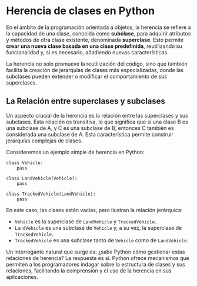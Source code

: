 # Herencia de clases en Python

En el ámbito de la programación orientada a objetos, la herencia se refiere a la capacidad de una clase, conocida como **subclase**, para adquirir atributos y métodos de otra clase existente, denominada **superclase**. Esto permite **crear una nueva clase basada en una clase predefinida**, reutilizando su funcionalidad y, si es necesario, añadiendo nuevas características.

La herencia no solo promueve la reutilización del código, sino que también facilita la creación de jerarquías de clases más especializadas, donde las subclases pueden extender o modificar el comportamiento de sus superclases.

## La Relación entre superclases y subclases

Un aspecto crucial de la herencia es la relación entre las superclases y sus subclases. Esta relación es transitiva, lo que significa que si una clase B es una subclase de A, y C es una subclase de B, entonces C también es considerada una subclase de A. Esta característica permite construir jerarquías complejas de clases.

Consideremos un ejemplo simple de herencia en Python:

```
class Vehicle:
    pass

class LandVehicle(Vehicle):
    pass

class TrackedVehicle(LandVehicle):
    pass
```

En este caso, las clases están vacías, pero ilustran la relación jerárquica:

* `Vehicle` es la superclase de `LandVehicle` y `TrackedVehicle`.
* `LandVehicle` es una subclase de `Vehicle` y, a su vez, la superclase de `TrackedVehicle`.
* `TrackedVehicle` es una subclase tanto de `Vehicle` como de `LandVehicle`.

Un interrogante natural que surge es: ¿sabe Python cómo gestionar estas relaciones de herencia? La respuesta es sí. Python ofrece mecanismos que permiten a los programadores indagar sobre la estructura de clases y sus relaciones, facilitando la comprensión y el uso de la herencia en sus aplicaciones.

